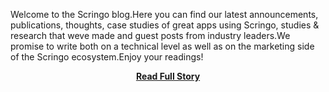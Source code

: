 <p>Welcome to the Scringo blog.Here you can find our latest announcements, publications, thoughts, case studies of great apps using Scringo, studies & research that weve made and guest posts from industry leaders.We promise to write both on a technical level as well as on the marketing side of the Scringo ecosystem.Enjoy your readings!</p>
<center><p><a href="http://blog.scringo.com/app-monetization-101/" style='padding:25px; font-sze:18px; font-weight: bold;'>Read Full Story</a></p></center>
